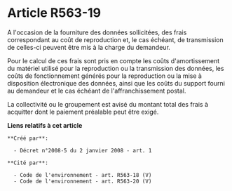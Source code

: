 # Article R563-19

A l'occasion de la fourniture des données sollicitées, des frais correspondant au coût de reproduction et, le cas échéant, de
transmission de celles-ci peuvent être mis à la charge du demandeur. 

Pour le calcul de ces frais sont pris en compte les coûts d'amortissement du matériel utilisé pour la reproduction ou la
transmission des données, les coûts de fonctionnement générés pour la reproduction ou la mise à disposition électronique des
données, ainsi que les coûts du support fourni au demandeur et le cas échéant de l'affranchissement postal. 

La collectivité ou le groupement est avisé du montant total des frais à acquitter dont le paiement préalable peut être exigé.

**Liens relatifs à cet article**

	**Créé par**:

	  - Décret n°2008-5 du 2 janvier 2008 - art. 1

	**Cité par**:

	  - Code de l'environnement - art. R563-18 (V)
	  - Code de l'environnement - art. R563-20 (V)
